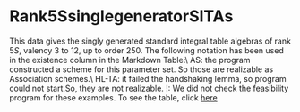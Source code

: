 # Rank5SsinglegeneratorSITAs


This data gives the singly generated standard integral table algebras of rank $5S$, valency 3 to 12, up to order $250$. 
The following notation has been used in the existence column in the Markdown Table:\\
AS:  the program constructed a scheme for this parameter set.  So those are realizable as Association schemes.\\
HL-TA: it failed the handshaking lemma, so program could not start.So, they are not realizable. 
!: We did not check the feasibility program for these examples.
To see the table, click [here](https://github.com/RoghayehMaleki/QPGdatabase-/blob/main/Rank5SsinglegeneratorSITAs/markdown-table.md)